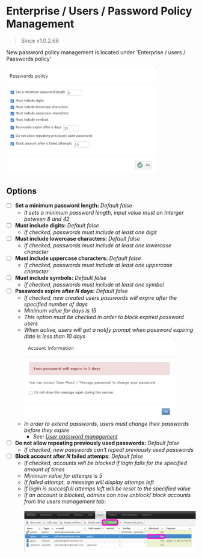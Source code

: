 # Enterprise / Users / Password Policy Management

> Since v1.0.2.66

New password policy management is located under 'Enterprise / users / Passwords policy'

<img src="./_images_/passpolicy/dialog1.jpg" class="bordered" width="400" height="auto" alt="Password policiy dialog">  

## Options

- [ ] __Set a minimum password length:__ _Default false_  
    - _It sets a minimum password length, input value must an Interger between 8 and 42_
- [ ] __Must include digits:__ _Default false_
    - _If checked, passwords must include at least one digit_
- [ ] __Must include lowercase characters:__ _Default false_
    - _If checked, passwords must include at least one lowercase character_
- [ ] __Must include uppercase characters:__ _Default false_
    - _If checked, passwords must include at least one uppercase character_
- [ ] __Must include symbols:__ _Default false_
    - _If checked, passwords must include at least one symbol_
- [ ] __Passwords expire after _N_ days:__ _Default false_
    - _If checked, new created users passwords will expire after the specified number of days_
    - _Minimum value for days is 15_
    - _This option must be checked in order to block expired password users_
    - _When active, users will get a notify prompt when password expiring date is less than 10 days_
        <br />
        <img src="./_images_/passpolicy/passexpyalert.jpg" class="bordered" width="400" height="auto" alt="Expyring password alert">  
    - _In order to extend passwords, users must change their passwords before they expire_
        - _See: [User password management](./enterprise/users/user-password-man/index)_
- [ ] __Do not allow repeating previously used passwords:__ _Default false_
    - _If checked, new passwords can't repeat previously used passwords_
- [ ] __Block account after _N_ failed attemps:__ _Default false_
    - _If checked, accounts will be blocked if login fails for the specified amount of times_
    - _Minimum value for attemps is 5_
    - _If failed attempt, a message will display attemps left_
    - _If login is succesfull attemps left will be reset to the specified value_
    - _If an account is blocked, admins can now unblock/ block accounts from the users management tab_:  
        <br />
        <img src="./_images_/passpolicy/blck_unblck.png" class="bordered" width="600" height="auto" alt="Block unblock users">  

